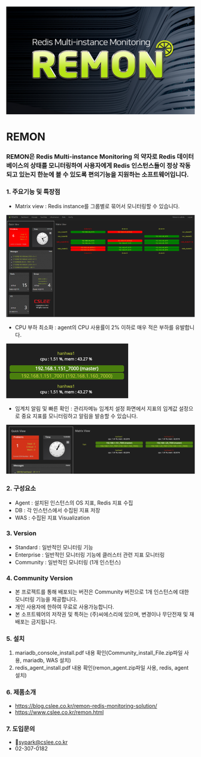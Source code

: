 ![remon](/images/remon.png)
# REMON
### REMON은 Redis Multi-instance Monitoring 의 약자로 Redis 데이터베이스의 상태를 모니터링하여 사용자에게 Redis 인스턴스들이 정상 작동되고 있는지 한눈에 볼 수 있도록 편의기능을 지원하는 소프트웨어입니다.

### 1. 주요기능 및 특장점
- Matrix view : Redis instance를 그룹별로 묶어서 모니터링할 수 있습니다.

![matrixview](/images/matrixview.png)
- CPU 부하 최소화 : agent의 CPU 사용률이 2% 이하로 매우 적은 부하를 유발합니다.

![cpu](/images/cpu.png)
- 임계치 알림 및 빠른 확인 : 관리자메뉴 임계치 설정 화면에서 지표의 임계값 설정으로 중요 지표를 모니터링하고 알림을 발송할 수 있습니다.

![stats](/images/stat.png)

### 2. 구성요소
- Agent : 설치된 인스턴스의 OS 지표, Redis 지표 수집
- DB : 각 인스턴스에서 수집된 지표 저장
- WAS : 수집된 지표 Visualization

### 3. Version
- Standard : 일반적인 모니터링 기능
- Enterprise : 일반적인 모니터링 기능에 클러스터 관련 지표 모니터링
- Community : 일반적인 모니터링 (1개 인스턴스)

### 4. Community Version
- 본 프로젝트를 통해 배포되는 버전은 Community 버전으로 1개 인스턴스에 대한 모니터링 기능을 제공합니다.
- 개인 사용자에 한하여 무료로 사용가능합니다.
- 본 소프트웨어의 저작권 및 특허는 (주)씨에스리에 있으며, 변경이나 무단전재 및 재배포는 금지됩니다.

### 5. 설치 
1) mariadb_console_install.pdf 내용 확인(Community_install_File.zip파일 사용, mariadb, WAS 설치)
2) redis_agent_install.pdf 내용 확인(remon_agent.zip파일 사용, redis, agent 설치)

### 6. 제품소개
- https://blog.cslee.co.kr/remon-redis-monitoring-solution/
- https://www.cslee.co.kr/remon.html

### 7. 도입문의 
- sypark@cslee.co.kr
- 02-307-0182
